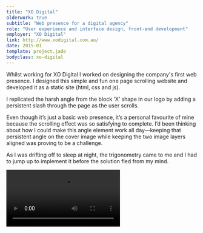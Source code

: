```yaml
---
title: "XO Digital"
olderwork: true
subtitle: "Web presence for a digital agency"
role: "User experience and interface design, front-end development"
employer: "XO Digital"
link: http://www.xodigital.com.au/
date: 2015-01
template: project.jade
bodyclass: xo-digital
---
```


<p class="large">Whilst working for XO Digital I worked on designing the company's first web presence. I designed this simple and fun one page scrolling website and developed it as a static site (html, css and js).</p>

I replicated the harsh angle from the block ’X’ shape in our logo by adding a persistent slash through the page as the user scrolls.

Even though it’s just a basic web presence, it’s a personal favourite of mine because the scrolling effect was so satisfying to complete. I’d been thinking about how I could make this angle element work all day—keeping that persistent angle on the cover image while keeping the two image layers aligned was proving to be a challenge. 

As I was drifting off to sleep at night, the trigonometry came to me and I had to jump up to implement it before the solution fled from my mind.

<div class="case-study__img-full">
  <div class="video-wrapper">
    <video controls>
      <source src="xo-digital.mp4" type="video/mp4">
    </video>
  </div>
</div>